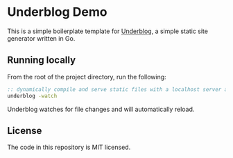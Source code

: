 # Underblog Demo
This is a simple boilerplate template for [Underblog](https://github.com/freetonik/underblog), a simple static site generator written in Go.

## Running locally
From the root of the project directory, run the following:

```cmd
:: dynamically compile and serve static files with a localhost server at port 8080
underblog -watch
```

Underblog watches for file changes and will automatically reload.

## License
The code in this repository is MIT licensed.
